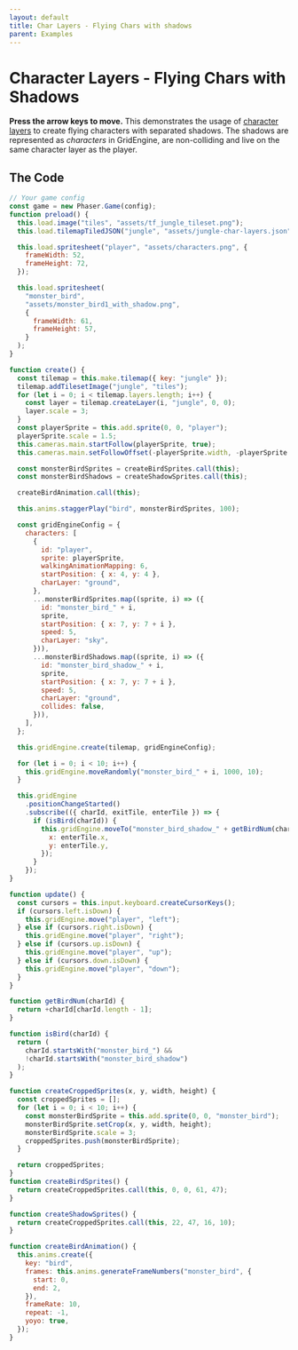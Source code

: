 ```yaml
---
layout: default
title: Char Layers - Flying Chars with shadows
parent: Examples
---
```


# Character Layers - Flying Chars with Shadows

**Press the arrow keys to move.** This demonstrates the usage of [character layers](../features/character-layers) to create flying characters with separated shadows. The shadows are represented as _characters_ in GridEngine, are non-colliding and live on the same character layer as the player.

<div id="game"></div>

<script src="js/phaser.min.js"></script>
<script src="js/grid-engine-2.23.0.min.js"></script>
<script src="js/getBasicConfig.js"></script>

<script>
  const config = getBasicConfig(preload, create, update);
  const game = new Phaser.Game(config);

  function preload() {
    this.load.image("tiles", "assets/tf_jungle_tileset.png");
    this.load.tilemapTiledJSON("jungle", "assets/jungle-char-layers.json");

    this.load.spritesheet("player", "assets/characters.png", {
      frameWidth: 52,
      frameHeight: 72,
    });

    this.load.spritesheet("monster_bird", "assets/monster_bird1_with_shadow.png", {
      frameWidth: 61,
      frameHeight: 57,
    });
  }

  function create() {
    const tilemap = this.make.tilemap({ key: "jungle" });
    tilemap.addTilesetImage("jungle", "tiles");
    for (let i = 0; i < tilemap.layers.length; i++) {
      const layer = tilemap.createLayer(i, "jungle", 0, 0);
      layer.scale = 3;
    }
    const playerSprite = this.add.sprite(0, 0, "player");
    playerSprite.scale = 1.5;
    this.cameras.main.startFollow(playerSprite, true);
    this.cameras.main.setFollowOffset(-playerSprite.width, -playerSprite.height);

    const monsterBirdSprites = createBirdSprites.call(this);
    const monsterBirdShadows = createShadowSprites.call(this);

    createBirdAnimation.call(this);

    this.anims.staggerPlay("bird", monsterBirdSprites, 100);

    const gridEngineConfig = {
      characters: [
        {
          id: "player",
          sprite: playerSprite,
          walkingAnimationMapping: 6,
          startPosition: {x: 4, y: 4},
          charLayer: 'ground',
        },
        ...monsterBirdSprites.map((sprite, i) => ({
          id: "monster_bird_" + i,
          sprite,
          startPosition: { x: 7, y: 7+i },
          speed: 5,
          charLayer: 'sky'
        })),
        ...monsterBirdShadows.map((sprite, i) => ({
          id: "monster_bird_shadow_" + i,
          sprite,
          startPosition: { x: 7, y: 7+i },
          speed: 5,
          charLayer: 'ground',
          collides: false
        })),
      ],
    };

    this.gridEngine.create(tilemap, gridEngineConfig);

    for (let i=0; i<10; i++) {
      this.gridEngine.moveRandomly("monster_bird_"+i, 1000, 10);
    }

    this.gridEngine
    .positionChangeStarted()
    .subscribe(({ charId, exitTile, enterTile }) => {
      if (isBird(charId)) {
        this.gridEngine.moveTo('monster_bird_shadow_' + getBirdNum(charId), {x: enterTile.x, y: enterTile.y});
      }
    });
  }

  function update() {
    const cursors = this.input.keyboard.createCursorKeys();
    if (cursors.left.isDown) {
      this.gridEngine.move("player", "left");
    } else if (cursors.right.isDown) {
      this.gridEngine.move("player", "right");
    } else if (cursors.up.isDown) {
      this.gridEngine.move("player", "up");
    } else if (cursors.down.isDown) {
      this.gridEngine.move("player", "down");
    }
  }

  function getBirdNum(charId) {
    return +charId[charId.length-1]
  }

  function isBird(charId) {
    return charId.startsWith('monster_bird_') && !charId.startsWith('monster_bird_shadow');
  }

  function createCroppedSprites(x,y,width, height) {
    const croppedSprites = [];
    for (let i=0; i<10; i++) {
      const monsterBirdSprite = this.add.sprite(0, 0, "monster_bird");
      monsterBirdSprite.setCrop(x,y,width, height);
      monsterBirdSprite.scale = 3;
      croppedSprites.push(monsterBirdSprite);
    }

    return croppedSprites;

  }
  function createBirdSprites() {
    return createCroppedSprites.call(this, 0,0,61,47);
  }

  function createShadowSprites() {
    return createCroppedSprites.call(this, 22,47,16,10);
  }

  function createBirdAnimation() {
    this.anims.create({
      key: "bird",
      frames: this.anims.generateFrameNumbers("monster_bird", {
        start: 0,
        end: 2,
      }),
      frameRate: 10,
      repeat: -1,
      yoyo: true,
    });
  }

</script>

## The Code

```javascript
// Your game config
const game = new Phaser.Game(config);
function preload() {
  this.load.image("tiles", "assets/tf_jungle_tileset.png");
  this.load.tilemapTiledJSON("jungle", "assets/jungle-char-layers.json");

  this.load.spritesheet("player", "assets/characters.png", {
    frameWidth: 52,
    frameHeight: 72,
  });

  this.load.spritesheet(
    "monster_bird",
    "assets/monster_bird1_with_shadow.png",
    {
      frameWidth: 61,
      frameHeight: 57,
    }
  );
}

function create() {
  const tilemap = this.make.tilemap({ key: "jungle" });
  tilemap.addTilesetImage("jungle", "tiles");
  for (let i = 0; i < tilemap.layers.length; i++) {
    const layer = tilemap.createLayer(i, "jungle", 0, 0);
    layer.scale = 3;
  }
  const playerSprite = this.add.sprite(0, 0, "player");
  playerSprite.scale = 1.5;
  this.cameras.main.startFollow(playerSprite, true);
  this.cameras.main.setFollowOffset(-playerSprite.width, -playerSprite.height);

  const monsterBirdSprites = createBirdSprites.call(this);
  const monsterBirdShadows = createShadowSprites.call(this);

  createBirdAnimation.call(this);

  this.anims.staggerPlay("bird", monsterBirdSprites, 100);

  const gridEngineConfig = {
    characters: [
      {
        id: "player",
        sprite: playerSprite,
        walkingAnimationMapping: 6,
        startPosition: { x: 4, y: 4 },
        charLayer: "ground",
      },
      ...monsterBirdSprites.map((sprite, i) => ({
        id: "monster_bird_" + i,
        sprite,
        startPosition: { x: 7, y: 7 + i },
        speed: 5,
        charLayer: "sky",
      })),
      ...monsterBirdShadows.map((sprite, i) => ({
        id: "monster_bird_shadow_" + i,
        sprite,
        startPosition: { x: 7, y: 7 + i },
        speed: 5,
        charLayer: "ground",
        collides: false,
      })),
    ],
  };

  this.gridEngine.create(tilemap, gridEngineConfig);

  for (let i = 0; i < 10; i++) {
    this.gridEngine.moveRandomly("monster_bird_" + i, 1000, 10);
  }

  this.gridEngine
    .positionChangeStarted()
    .subscribe(({ charId, exitTile, enterTile }) => {
      if (isBird(charId)) {
        this.gridEngine.moveTo("monster_bird_shadow_" + getBirdNum(charId), {
          x: enterTile.x,
          y: enterTile.y,
        });
      }
    });
}

function update() {
  const cursors = this.input.keyboard.createCursorKeys();
  if (cursors.left.isDown) {
    this.gridEngine.move("player", "left");
  } else if (cursors.right.isDown) {
    this.gridEngine.move("player", "right");
  } else if (cursors.up.isDown) {
    this.gridEngine.move("player", "up");
  } else if (cursors.down.isDown) {
    this.gridEngine.move("player", "down");
  }
}

function getBirdNum(charId) {
  return +charId[charId.length - 1];
}

function isBird(charId) {
  return (
    charId.startsWith("monster_bird_") &&
    !charId.startsWith("monster_bird_shadow")
  );
}

function createCroppedSprites(x, y, width, height) {
  const croppedSprites = [];
  for (let i = 0; i < 10; i++) {
    const monsterBirdSprite = this.add.sprite(0, 0, "monster_bird");
    monsterBirdSprite.setCrop(x, y, width, height);
    monsterBirdSprite.scale = 3;
    croppedSprites.push(monsterBirdSprite);
  }

  return croppedSprites;
}
function createBirdSprites() {
  return createCroppedSprites.call(this, 0, 0, 61, 47);
}

function createShadowSprites() {
  return createCroppedSprites.call(this, 22, 47, 16, 10);
}

function createBirdAnimation() {
  this.anims.create({
    key: "bird",
    frames: this.anims.generateFrameNumbers("monster_bird", {
      start: 0,
      end: 2,
    }),
    frameRate: 10,
    repeat: -1,
    yoyo: true,
  });
}
```
